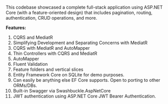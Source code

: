 This codebase showcased a complete full-stack application using ASP.NET Core (with a feature-oriented design) that includes pagination, routing, authentication, CRUD operations, and more.

**Features:**

1. CQRS and MediatR
2. Simplifying Development and Separating Concerns with MediatR
3. CQRS with MediatR and AutoMapper
4. Thin Controllers with CQRS and MediatR
5. AutoMapper
6. Fluent Validation
7. Feature folders and vertical slices
8. Entity Framework Core on SQLite for demo purposes.
9. Can easily be anything else EF Core supports. Open to porting to other ORMs/DBs.
10. Built-in Swagger via Swashbuckle.AspNetCore
11. JWT authentication using ASP.NET Core JWT Bearer Authentication.
